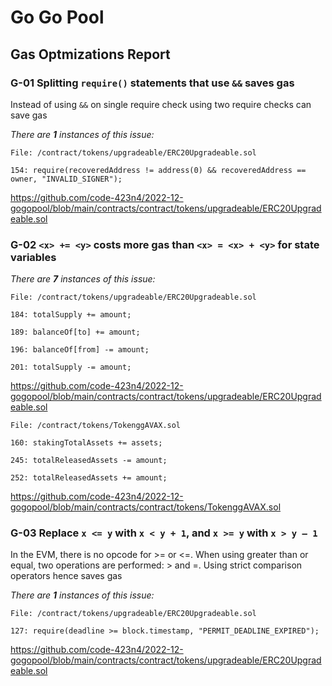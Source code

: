 # Go Go Pool

## Gas Optmizations Report

### G-01 Splitting `require()` statements that use `&&` saves gas

Instead of using `&&` on single require check using two require checks can save gas

_There are **1** instances of this issue:_

```solidity
File: /contract/tokens/upgradeable/ERC20Upgradeable.sol

154: require(recoveredAddress != address(0) && recoveredAddress == owner, "INVALID_SIGNER");
```

https://github.com/code-423n4/2022-12-gogopool/blob/main/contracts/contract/tokens/upgradeable/ERC20Upgradeable.sol

### G-02 `<x> += <y>` costs more gas than `<x> = <x> + <y>` for state variables

_There are **7** instances of this issue:_

```solidity
File: /contract/tokens/upgradeable/ERC20Upgradeable.sol

184: totalSupply += amount;

189: balanceOf[to] += amount;

196: balanceOf[from] -= amount;

201: totalSupply -= amount;
```

https://github.com/code-423n4/2022-12-gogopool/blob/main/contracts/contract/tokens/upgradeable/ERC20Upgradeable.sol

```solidity
File: /contract/tokens/TokenggAVAX.sol

160: stakingTotalAssets += assets;

245: totalReleasedAssets -= amount;

252: totalReleasedAssets += amount;
```

https://github.com/code-423n4/2022-12-gogopool/blob/main/contracts/contract/tokens/TokenggAVAX.sol

### G-03 Replace `x <= y` with `x < y + 1`, and `x >= y` with `x > y – 1`

In the EVM, there is no opcode for >= or <=. When using greater than or equal, two operations are performed: > and =. Using strict comparison operators hence saves gas

_There are **1** instances of this issue:_

```solidity
File: /contract/tokens/upgradeable/ERC20Upgradeable.sol

127: require(deadline >= block.timestamp, "PERMIT_DEADLINE_EXPIRED");
```

https://github.com/code-423n4/2022-12-gogopool/blob/main/contracts/contract/tokens/upgradeable/ERC20Upgradeable.sol
